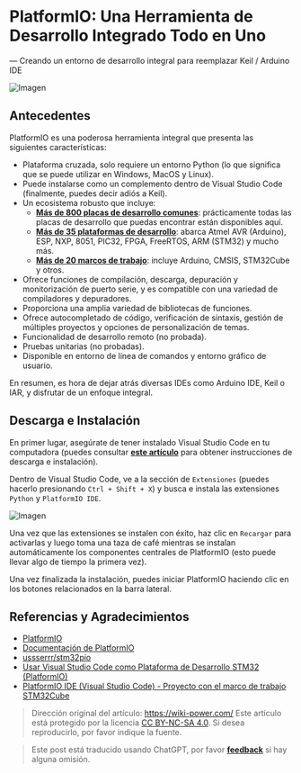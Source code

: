 # PlatformIO: Una Herramienta de Desarrollo Integrado Todo en Uno

— Creando un entorno de desarrollo integral para reemplazar Keil / Arduino IDE

![Imagen](https://img.wiki-power.com/d/wiki-media/img/20200531112801.png)

## Antecedentes

PlatformIO es una poderosa herramienta integral que presenta las siguientes características:

- Plataforma cruzada, solo requiere un entorno Python (lo que significa que se puede utilizar en Windows, MacOS y Linux).
- Puede instalarse como un complemento dentro de Visual Studio Code (finalmente, puedes decir adiós a Keil).
- Un ecosistema robusto que incluye:
  - [**Más de 800 placas de desarrollo comunes**](https://docs.platformio.org/en/latest/boards/index.html#boards): prácticamente todas las placas de desarrollo que puedas encontrar están disponibles aquí.
  - [**Más de 35 plataformas de desarrollo**](https://docs.platformio.org/en/latest/platforms/index.html#platforms): abarca Atmel AVR (Arduino), ESP, NXP, 8051, PIC32, FPGA, FreeRTOS, ARM (STM32) y mucho más.
  - [**Más de 20 marcos de trabajo**](https://docs.platformio.org/en/latest/frameworks/index.html#frameworks): incluye Arduino, CMSIS, STM32Cube y otros.
- Ofrece funciones de compilación, descarga, depuración y monitorización de puerto serie, y es compatible con una variedad de compiladores y depuradores.
- Proporciona una amplia variedad de bibliotecas de funciones.
- Ofrece autocompletado de código, verificación de sintaxis, gestión de múltiples proyectos y opciones de personalización de temas.
- Funcionalidad de desarrollo remoto (no probada).
- Pruebas unitarias (no probadas).
- Disponible en entorno de línea de comandos y entorno gráfico de usuario.

En resumen, es hora de dejar atrás diversas IDEs como Arduino IDE, Keil o IAR, y disfrutar de un enfoque integral.

## Descarga e Instalación

En primer lugar, asegúrate de tener instalado Visual Studio Code en tu computadora (puedes consultar [**este artículo**](https://wiki-power.com/VSCode生产力指南-环境配置) para obtener instrucciones de descarga e instalación).

Dentro de Visual Studio Code, ve a la sección de `Extensiones` (puedes hacerlo presionando `Ctrl + Shift + X`) y busca e instala las extensiones `Python` y `PlatformIO IDE`.

![Imagen](https://img.wiki-power.com/d/wiki-media/img/20200531113916.png)

Una vez que las extensiones se instalen con éxito, haz clic en `Recargar` para activarlas y luego toma una taza de café mientras se instalan automáticamente los componentes centrales de PlatformIO (esto puede llevar algo de tiempo la primera vez).

Una vez finalizada la instalación, puedes iniciar PlatformIO haciendo clic en los botones relacionados en la barra lateral.

## Referencias y Agradecimientos

- [PlatformIO](https://platformio.org/)
- [Documentación de PlatformIO](https://docs.platformio.org/en/latest/index.html)
- [ussserrr/stm32pio](https://github.com/ussserrr/stm32pio#requirements)
- [Usar Visual Studio Code como Plataforma de Desarrollo STM32 (PlatformIO)](https://www.jianshu.com/p/49cfa03d6164)
- [PlatformIO IDE (Visual Studio Code) - Proyecto con el marco de trabajo STM32Cube](https://www.smslit.top/2019/08/24/platformio-stm32-cubemx/)

> Dirección original del artículo: <https://wiki-power.com/>
> Este artículo está protegido por la licencia [CC BY-NC-SA 4.0](https://creativecommons.org/licenses/by/4.0/deed.zh). Si desea reproducirlo, por favor indique la fuente.

> Este post está traducido usando ChatGPT, por favor [**feedback**](https://github.com/linyuxuanlin/Wiki_MkDocs/issues/new) si hay alguna omisión.
